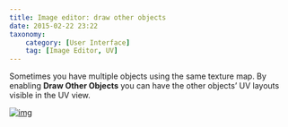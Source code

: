 ```yaml
---
title: Image editor: draw other objects
date: 2015-02-22 23:22
taxonomy:
    category: [User Interface]
    tag: [Image Editor, UV]
---
```

Sometimes you have multiple objects using the same texture map.
By enabling **Draw Other Objects** you can have the other objects’ UV layouts visible in the UV view.


[![img](http://i.imgur.com/nxUr6zS.jpg)](http://i.imgur.com/nxUr6zS.jpg)
